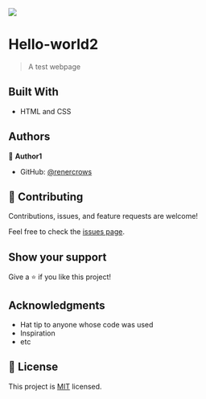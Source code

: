 ![](https://img.shields.io/badge/Microverse-blueviolet)

# Hello-world2

> A test webpage


## Built With

- HTML and CSS

## Authors

👤 **Author1**

- GitHub: [@renercrows](https://github.com/renercrows)


## 🤝 Contributing

Contributions, issues, and feature requests are welcome!

Feel free to check the [issues page](../../issues/).

## Show your support

Give a ⭐️ if you like this project!

## Acknowledgments

- Hat tip to anyone whose code was used
- Inspiration
- etc

## 📝 License

This project is [MIT](./MIT.md) licensed.
